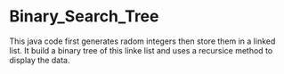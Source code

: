 # Binary_Search_Tree

This java code first generates radom integers then store them in a linked list. It build a binary tree of this linke list and uses a recursice method to display the data.

